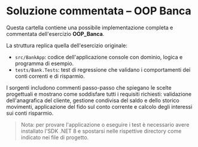 # Soluzione commentata – OOP Banca

Questa cartella contiene una possibile implementazione completa e commentata dell'esercizio **OOP_Banca**.

La struttura replica quella dell'esercizio originale:

- `src/BankApp`: codice dell'applicazione console con dominio, logica e programma di esempio.
- `tests/Bank.Tests`: test di regressione che validano i comportamenti dei conti correnti e di risparmio.

I sorgenti includono commenti passo-passo che spiegano le scelte progettuali e mostrano come soddisfare tutti i requisiti richiesti: validazione dell'anagrafica del cliente, gestione condivisa del saldo e dello storico movimenti, applicazione del fido sul conto corrente e calcolo degli interessi sui conti risparmio.

> Nota: per provare l'applicazione o eseguire i test è necessario avere installato l'SDK .NET 8 e spostarsi nelle rispettive directory come indicato nei file di progetto.
